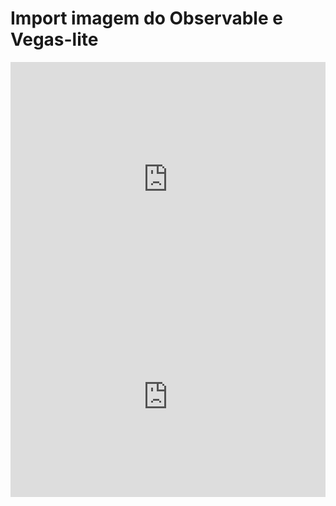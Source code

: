 # Import  imagem do Observable e Vegas-lite
<iframe width="100%" height="375" frameborder="0"
  src="https://observablehq.com/embed/@sandybez/vega-lite-api-exercicios?cells=bar_chart"></iframe>
<iframe width="100%" height="321" frameborder="0"
  src="https://observablehq.com/embed/@sandybez/vega-lite-api-exercicios?cells=scatter_chart"></iframe>
